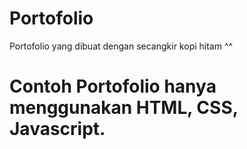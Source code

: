 # Portofolio
Portofolio yang dibuat dengan secangkir kopi hitam ^^

# Contoh Portofolio hanya menggunakan HTML, CSS, Javascript.
